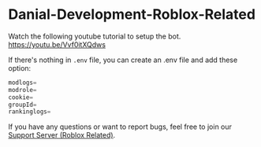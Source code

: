 # Danial-Development-Roblox-Related

Watch the following youtube tutorial to setup the bot. https://youtu.be/Vvf0itXQdws

If there's nothing in `.env` file, you can create an .env file and add these option:
```js
modlogs=
modrole=
cookie=
groupId=
rankinglogs=
```

If you have any questions or want to report bugs, feel free to join our [Support Server (Roblox Related)](https://discord.gg/AjnUcEQ5CY).
